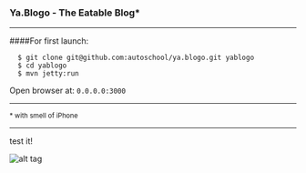 ### Ya.Blogo - The Eatable Blog*
<hr>
####For first launch:

```
  $ git clone git@github.com:autoschool/ya.blogo.git yablogo
  $ cd yablogo
  $ mvn jetty:run

```

Open browser at: `0.0.0.0:3000`
<hr>
<sup>* with smell of iPhone</sup>
<hr>
test it!

![alt tag](https://pp.vk.me/c624125/v624125141/cb1c/qi8jqk64EIg.jpg)
